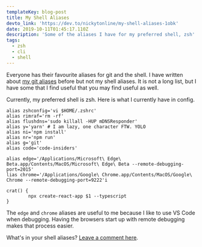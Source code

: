 ```yaml
---
templateKey: blog-post
title: My Shell Aliases
devto_link: 'https://dev.to/nickytonline/my-shell-aliases-1obk'
date: 2019-10-11T01:45:17.110Z
description: 'Some of the aliases I have for my preferred shell, zsh'
tags:
  - zsh
  - cli
  - shell
---
```

Everyone has their favourite aliases for git and the shell. I have written about [my git aliases](https://www.iamdeveloper.com/blog/2018-08-25-my-git-aliases/) before but not my shell aliases. It is not a long list, but I have some that I find useful that you may find useful as well.

Currently, my preferred shell is zsh. Here is what I currently have in config.

```
alias zshconfig='vi $HOME/.zshrc'
alias rimraf='rm -rf'
alias flushdns='sudo killall -HUP mDNSResponder'
alias y='yarn' # I am lazy, one character FTW. YOLO
alias ni='npm install'
alias nr='npm run'
alias g='git'
alias code='code-insiders'

alias edge='/Applications/Microsoft\ Edge\ Beta.app/Contents/MacOS/Microsoft\ Edge\ Beta --remote-debugging-port=2015'
lias chrome='/Applications/Google\ Chrome.app/Contents/MacOS/Google\ Chrome --remote-debugging-port=9222'i

crat() {
        npx create-react-app $1 --typescript
}
```

The `edge` and `chrome` aliases are useful to me because I like to use VS Code when debugging. Having the browsers start up with remote debugging makes that process easier.

What's in your shell aliases? [Leave a comment here](https://dev.to/nickytonline/my-shell-aliases-1obk#comments).
